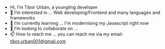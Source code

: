 - Hi, I’m Tibor Urbán, a youngling developer
- 👀 I’m interested in ... Web developing/Frontend and many languages and frameworks
- 🌱 I’m currently learning ... I'm modernising my Javascript right now
- 💞️ I’m looking to collaborate on ...
- 📫 How to reach me ... you can reach me via my email: tibor.urban001@gmail.com

<!---
tiborurban001/tiborurban001 is a ✨ special ✨ repository because its `README.md` (this file) appears on your GitHub profile.
You can click the Preview link to take a look at your changes.
--->
